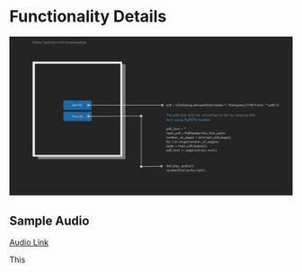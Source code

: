 <h1>Functionality Details</h1>
<img src="image/1.jpg">
<h2>Sample Audio</h2>

<a href="https://voca.ro/1am0ZI06zKHs"> Audio Link </a>
<p>This </p>
